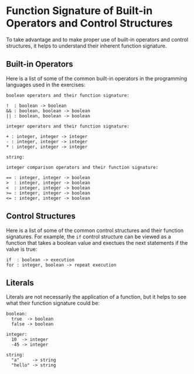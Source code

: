 
# Function Signature of Built-in Operators and Control Structures

To take advantage and to make proper use of built-in operators and control structures, it helps to understand their inherent 
function signature.

## Built-in Operators
Here is a list of some of the common built-in operators in the programming languages used in the exercises:

```
boolean operators and their function signature: 

!  : boolean -> boolean
&& : boolean, boolean -> boolean
|| : boolean, boolean -> boolean

integer operators and their function signature:

+ : integer, integer -> integer
- : integer, integer -> integer
* : integer, integer -> integer

string: 

integer comparison operators and their function signature:

== : integer, integer -> boolean
>  : integer, integer -> boolean
<  : integer, integer -> boolean
>= : integer, integer -> boolean
<= : integer, integer -> boolean
```

## Control Structures
Here is a list of some of the common control structures and their function signatures.  For example, the `if` control 
structure can be viewed as a function that takes a boolean value and exectues the next statements if the value is true:

```
if  : boolean -> execution
for : integer, boolean -> repeat execution
```

## Literals
Literals are not necessarily the application of a function, but it helps to see what their function signature could be:

```
boolean: 
  true  -> boolean
  false -> boolean

integer: 
  10  -> integer
  -45 -> integer
  
string:
  "a"     -> string
  "hello" -> string
```
